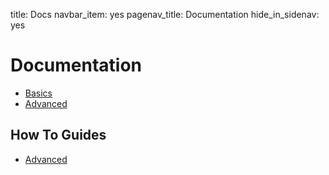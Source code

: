 title: Docs
navbar_item: yes
pagenav_title: Documentation
hide_in_sidenav: yes

# Documentation

- [Basics](category:/#basic-concept)
- [Advanced](category:/#advanced-concept)

<!--
- [Scripts](category:/#scripts)
- [Projects](category:/#projects)
- [Operation Resources](category:/#resources)
- [Advanced](category:/#advanced)
- [Debugging](category:/#debug)
-->

## How To Guides

- [Advanced](category:/howto/#advanced)

<!--
- [Get Started](category:#get-started)
- [Concepts](category:#core-concept)
- [Tools](category:#tool)
- [Reference](category:#reference)
- [Popular guides](category:/docs/guides/#popular)
-->
